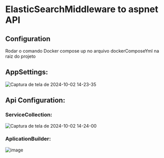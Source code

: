# ElasticSearchMiddleware to aspnet API

## Configuration

Rodar o comando Docker compose up no arquivo dockerComposeYml na raiz do projeto


## AppSettings:
![Captura de tela de 2024-10-02 14-23-35](https://github.com/user-attachments/assets/f23d87b0-f4af-4071-bb56-33a8cf9922d9)


## Api Configuration:

### ServiceCollection:
![Captura de tela de 2024-10-02 14-24-00](https://github.com/user-attachments/assets/1269ef1b-1b5c-4b35-a0f6-2e19a8e6d223)

### AplicationBuilder:
![image](https://github.com/user-attachments/assets/37d10f83-9af2-4503-8554-e2153bf73b39)


